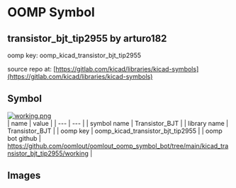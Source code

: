 # OOMP Symbol  
## transistor_bjt_tip2955  by arturo182  
  
oomp key: oomp_kicad_transistor_bjt_tip2955  
  
source repo at: [https://gitlab.com/kicad/libraries/kicad-symbols](https://gitlab.com/kicad/libraries/kicad-symbols)  
## Symbol  
  
[![working.png](working_600.png)](working.png)  
| name | value | 
| --- | --- | 
| symbol name | Transistor_BJT | 
| library name | Transistor_BJT | 
| oomp key | oomp_kicad_transistor_bjt_tip2955 | 
| oomp bot github | https://github.com/oomlout/oomlout_oomp_symbol_bot/tree/main/kicad_transistor_bjt_tip2955/working | 
## Images  
